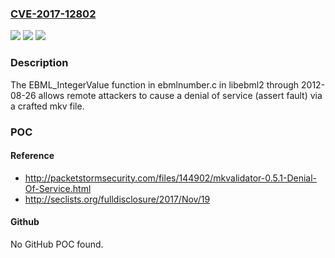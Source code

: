 ### [CVE-2017-12802](https://cve.mitre.org/cgi-bin/cvename.cgi?name=CVE-2017-12802)
![](https://img.shields.io/static/v1?label=Product&message=n%2Fa&color=blue)
![](https://img.shields.io/static/v1?label=Version&message=n%2Fa&color=blue)
![](https://img.shields.io/static/v1?label=Vulnerability&message=n%2Fa&color=brighgreen)

### Description

The EBML_IntegerValue function in ebmlnumber.c in libebml2 through 2012-08-26 allows remote attackers to cause a denial of service (assert fault) via a crafted mkv file.

### POC

#### Reference
- http://packetstormsecurity.com/files/144902/mkvalidator-0.5.1-Denial-Of-Service.html
- http://seclists.org/fulldisclosure/2017/Nov/19

#### Github
No GitHub POC found.

